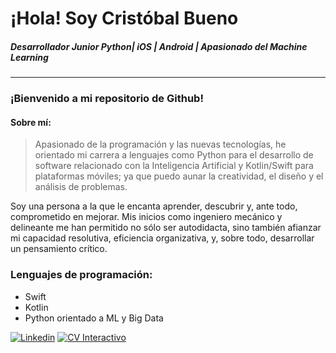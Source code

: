 # ¡Hola! Soy Cristóbal Bueno 
#####  *Desarrollador Junior Python| iOS | Android | Apasionado del Machine Learning*
---------------------
### **¡Bienvenido a mi repositorio de Github!**
#### Sobre mí:
> Apasionado de la programación y las nuevas tecnologías, he orientado mi carrera a lenguajes como Python para el desarrollo de software relacionado con la Inteligencia Artificial y Kotlin/Swift para plataformas móviles; ya que puedo aunar la creatividad, el diseño y el análisis de problemas.

Soy una persona a la que le encanta aprender, descubrir y, ante todo, comprometido en mejorar. Mis inicios como ingeniero mecánico y delineante me han permitido no sólo ser autodidacta, sino también afianzar mi capacidad resolutiva, eficiencia organizativa, y, sobre todo, desarrollar un pensamiento crítico.

### Lenguajes de programación:
  - Swift
  - Kotlin
  - Python orientado a ML y Big Data

[![Linkedin](https://www.dropbox.com/s/7uhfgyug70renxf/descarga.png?dl=0&raw=1)](http://www.linkedin.com/in/crist%C3%B3balbuenocantarero) [![CV Interactivo](https://www.dropbox.com/s/lyiot27bak2ents/XDd.png?dl=0&raw=1)](https://xd.adobe.com/view/8df54f38-1464-4fa2-44a4-faacfcf2afc2-fbc4/?fullscreen)
